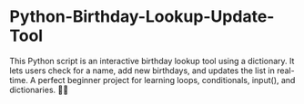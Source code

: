 # Python-Birthday-Lookup-Update-Tool
This Python script is an interactive birthday lookup tool using a dictionary. It lets users check for a name, add new birthdays, and updates the list in real-time. A perfect beginner project for learning loops, conditionals, input(), and dictionaries. 🎉📅

